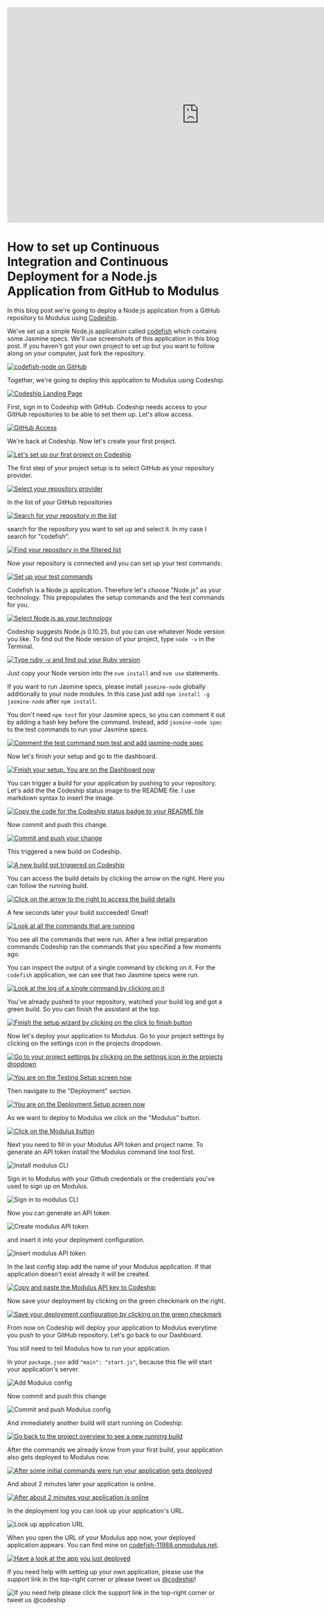 














<iframe src="http://player.vimeo.com/video/90220217" height="498" width="885" allowfullscreen="" frameborder="0"></iframe>

How to set up Continuous Integration and Continuous Deployment for a Node.js Application from GitHub to Modulus
======================

In this blog post we're going to deploy a Node.js application from a GitHub repository to Modulus using [Codeship][codeship].





We've set up a simple Node.js application called [codefish][codefish-repo] which contains some Jasmine specs. We'll use screenshots of this application in this blog post. If you haven't got your own project to set up but you want to follow along on your computer, just fork the repository.

[![codefish-node on GitHub][screenshot-repository]][screenshot-repository]





Together, we're going to deploy this application to Modulus using Codeship.

[![Codeship Landing Page][screenshot-codefish-landingpage]][screenshot-codefish-landingpage]

First, sign in to Codeship with GitHub. Codeship needs access to your GitHub repositories to be able to set them up. Let's allow access.

[![GitHub Access][screenshot-oauth]][screenshot-oauth]

We're back at Codeship. Now let's create your first project.

[![Let's set up our first project on Codeship][screenshot-codeship-welcome]][screenshot-codeship-welcome]





The first step of your project setup is to select GitHub as your repository provider.

[![Select your repository provider][screenshot-repo-provider-selection]][screenshot-repo-provider-selection]

In the list of your GitHub repositories

[![Search for your repository in the list][screenshot-repo-selection]][screenshot-repo-selection]

search for the repository you want to set up and select it. In my case I search for "codefish".

[![Find your repository in the filtered list][screenshot-repo-selection-filtered]][screenshot-repo-selection-filtered]

Now your repository is connected and you can set up your test commands:

[![Set up your test commands][screenshot-codeship-technology]][screenshot-codeship-technology]

Codefish is a Node.js application. Therefore let's choose "Node.js" as your technology. This prepopulates the setup commands and the test commands for you.

[![Select Node.js as your technology][screenshot-codeship-technology-selected]][screenshot-codeship-technology-selected]





Codeship suggests Node.js 0.10.25, but you can use whatever Node version you like. To find out the Node version of your project, type `node -v` in the Terminal.

[![Type ruby -v and find out your Ruby version][screenshot-technology-version]][screenshot-technology-version]

Just copy your Node version into the `nvm install` and `nvm use` statements.

If you want to run Jasmine specs, please install `jasmine-node` globally additionally to your node modules. In this case just add `npm install -g jasmine-node` after `npm install`.

You don't need `npm test` for your Jasmine specs, so you can comment it out by adding a hash key before the command. Instead, add `jasmine-node spec` to the test commands to run your Jasmine specs.

[![Comment the test command `npm test` and add `jasmine-node spec`][screenshot-test-commands]][screenshot-test-commands]





Now let's finish your setup and go to the dashboard.

[![Finish your setup. You are on the Dashboard now][screenshot-codeship-dasboard]][screenshot-codeship-dasboard]





You can trigger a build for your application by pushing to your repository. Let's add the the Codeship status image to the README file. I use markdown syntax to insert the image.

[![Copy the code for the Codeship status badge to your README file][screenshot-codeship-image]][screenshot-codeship-image]

Now commit and push this change.

[![Commit and push your change][screenshot-codeship-push]][screenshot-codeship-push]

This triggered a new build on Codeship.

[![A new build got triggered on Codeship][screenshot-first-build-running]][screenshot-first-build-running]

You can access the build details by clicking the arrow on the right. Here you can follow the running build.

[![Click on the arrow to the right to access the build details][screenshot-first-build-running-details]][screenshot-first-build-running-details]

A few seconds later your build succeeded! Great!

[![Look at all the commands that are running][screenshot-first-build-finished]][screenshot-first-build-finished]

You see all the commands that were run. After a few initial preparation commands Codeship ran the commands that you specified a few moments ago.





You can inspect the output of a single command by clicking on it. For the `codefish` application, we can see that two Jasmine specs were run.

[![Look at the log of a single command by clicking on it][screenshot-build-log]][screenshot-build-log]





You've already pushed to your repository, watched your build log and got a green build. So you can finish the assistant at the top.

[![Finish the setup wizard by clicking on the click to finish button][screenshot-build-without-road-to-success]][screenshot-build-without-road-to-success]





Now let's deploy your application to Modulus. Go to your project settings by clicking on the settings icon in the projects dropdown.

[![Go to your project settings by clicking on the settings icon in the projects dropdown][screenshot-go-to-project-settings]][screenshot-go-to-project-settings]

[![You are on the Testing Setup screen now][screenshot-project-settings]][screenshot-project-settings]

Then navigate to the "Deployment" section.

[![You are on the Deployment Setup screen now][screenshot-deployment-settings]][screenshot-deployment-settings]

As we want to deploy to Modulus we click on the "Modulus" button.

[![Click on the Modulus button][screenshot-new-deployment]][screenshot-new-deployment]





Next you need to fill in your Modulus API token and project name. To generate an API
token install the Modulus command line tool first.

![Install modulus CLI][screenshot-install-tool]

Sign in to Modulus with your Github credentials or the credentials you've used
to sign up on Modulus.

![Sign in to modulus CLI][screenshot-sign-in-to-deployment]

Now you can generate an API token

![Create modulus API token][screenshot-create-api-token]

and insert it into your deployment configuration.

![Insert modulus API token][screenshot-insert-api-token]

In the last config step add the name of your Modulus application. If that
application doesn't exist already it will be created.





[![Copy and paste the Modulus API key to Codeship][screenshot-complete-deployment]][screenshot-complete-deployment]

Now save your deployment by clicking on the green checkmark on the right.

[![Save your deployment configuration by clicking on the green checkmark][screenshot-saved-deployment]][screenshot-saved-deployment]

From now on Codeship will deploy your application to Modulus everytime you push to your GitHub repository.
Let's go back to our Dashboard.





You still need to tell Modulus how to run your application.

In your `package.json` add `"main": "start.js"`, because this file will
start your application's server.

![Add Modulus config][screenshot-add-deployment-config]

Now commit and push this change

![Commit and push Modulus config][screenshot-commit-and-push-deployment-config]





And immediately another build will start running on Codeship.

[![Go back to the project overview to see a new running build][screenshot-deploy-build-started]][screenshot-deploy-build-started]

After the commands we already know from your first build, your application also gets deployed to Modulus now.

[![After some initial commands were run your application gets deployed][screenshot-build-deployment]][screenshot-build-deployment]

And about 2 minutes later your application is online.

[![After about 2 minutes your application is online][screenshot-build-deployment-complete]][screenshot-build-deployment-complete]





In the deployment log you can look up your application's URL.

![Look up application URL][screenshot-look-up-url]





When you open the URL of your Modulus app now, your deployed application appears. You can find mine on [codefish-11988.onmodulus.net][codefish-live].

[![Have a look at the app you just deployed][screenshot-deployed-application]][screenshot-deployed-application]

If you need help with setting up your own application, please use the support link in the top-right corner or please tweet us [@codeship][codeship-twitter]!

![If you need help please click the support link in the top-right corner or tweet us @codeship][screenshot-build-deployment-complete]



 [codeship]: https://www.codeship.io/
 [codeship-twitter]: http://www.twitter.com/codeship
 
 [codefish-repo]: https://github.com/codeship-tutorials/codefish-node
 
 
 [codefish-live]: http://codefish-11988.onmodulus.net
 
 [screenshot-repository]: https://github.com/codeship/screencast-storyboards/tree/node-github-modulus/screenshots/github/codefish-node/repository.png
 [screenshot-codefish-landingpage]: https://github.com/codeship/screencast-storyboards/tree/node-github-modulus/screenshots/codeship-landingpage.png
 [screenshot-oauth]: https://github.com/codeship/screencast-storyboards/tree/node-github-modulus/screenshots/github/oauth.png
 [screenshot-codeship-welcome]: https://github.com/codeship/screencast-storyboards/tree/node-github-modulus/screenshots/codeship-welcome.png
 [screenshot-repo-provider-selection]: https://github.com/codeship/screencast-storyboards/tree/node-github-modulus/screenshots/github/repo-provider-selection.png
 [screenshot-repo-selection]: https://github.com/codeship/screencast-storyboards/tree/node-github-modulus/screenshots/repo-selection.png
 [screenshot-repo-selection-filtered]: https://github.com/codeship/screencast-storyboards/tree/node-github-modulus/screenshots/node/codefish-node-selection-filtered.png
 [screenshot-codeship-technology]: https://github.com/codeship/screencast-storyboards/tree/node-github-modulus/screenshots/codeship-technology.png
 [screenshot-codeship-technology-selected]: https://github.com/codeship/screencast-storyboards/tree/node-github-modulus/screenshots/node/codeship-technology.png
 [screenshot-technology-version]: https://github.com/codeship/screencast-storyboards/tree/node-github-modulus/screenshots/node/technology-version.png
 [screenshot-test-commands]: https://github.com/codeship/screencast-storyboards/tree/node-github-modulus/screenshots/node/test-commands.png
 [screenshot-codeship-dasboard]: https://github.com/codeship/screencast-storyboards/tree/node-github-modulus/screenshots/github/codefish-node/codeship-dashboard.png
 [screenshot-codeship-image]: https://github.com/codeship/screencast-storyboards/tree/node-github-modulus/screenshots/node/codeship-image.png
 [screenshot-codeship-push]: https://github.com/codeship/screencast-storyboards/tree/node-github-modulus/screenshots/github/codefish-node/push.png
 [screenshot-first-build-running]: https://github.com/codeship/screencast-storyboards/tree/node-github-modulus/screenshots/node/first-build-running.png
 [screenshot-first-build-running-details]: https://github.com/codeship/screencast-storyboards/tree/node-github-modulus/screenshots/github/codefish-node/first-build-running-details.png
 [screenshot-first-build-finished]: https://github.com/codeship/screencast-storyboards/tree/node-github-modulus/screenshots/github/codefish-node/first-build-finished.png
 [screenshot-build-log]: https://github.com/codeship/screencast-storyboards/tree/node-github-modulus/screenshots/github/codefish-node/build-log.png
 [screenshot-build-without-road-to-success]: https://github.com/codeship/screencast-storyboards/tree/node-github-modulus/screenshots/github/codefish-node/build-without-road-to-success.png
 [screenshot-go-to-project-settings]: https://github.com/codeship/screencast-storyboards/tree/node-github-modulus/screenshots/github/codefish-node/go-to-project-settings.png
 [screenshot-project-settings]: https://github.com/codeship/screencast-storyboards/tree/node-github-modulus/screenshots/node/project-settings.png
 [screenshot-deployment-settings]: https://github.com/codeship/screencast-storyboards/tree/node-github-modulus/screenshots/node/deployment-settings.png
 [screenshot-new-deployment]: https://github.com/codeship/screencast-storyboards/tree/node-github-modulus/screenshots/node/modulus/new-deployment.png
 [screenshot-heroku-apps]: https://github.com/codeship/screencast-storyboards/tree/node-github-modulus/screenshots/modulus/heroku-apps.png
 [screenshot-create-heroku-app]: https://github.com/codeship/screencast-storyboards/tree/node-github-modulus/screenshots/modulus/create-heroku-app.png
 [screenshot-heroku-app-created]: https://github.com/codeship/screencast-storyboards/tree/node-github-modulus/screenshots/modulus/heroku-app-created.png
 [screenshot-heroku-deployment-name]: https://github.com/codeship/screencast-storyboards/tree/node-github-modulus/screenshots/node/modulus/heroku-deployment-name.png
 [screenshot-show-api-key]: https://github.com/codeship/screencast-storyboards/tree/node-github-modulus/screenshots/modulus/show-api-key.png
 [screenshot-complete-deployment]: https://github.com/codeship/screencast-storyboards/tree/node-github-modulus/screenshots/node/modulus/complete-deployment.png
 [screenshot-saved-deployment]: https://github.com/codeship/screencast-storyboards/tree/node-github-modulus/screenshots/node/modulus/saved-deployment.png
 [screenshot-added-paragraph]: https://github.com/codeship/screencast-storyboards/tree/node-github-modulus/screenshots/node/added-paragraph.png
 [screenshot-commit-and-push-paragraph]: https://github.com/codeship/screencast-storyboards/tree/node-github-modulus/screenshots/github/node/commit-and-push-paragraph.png
 [screenshot-deploy-build-started]: https://github.com/codeship/screencast-storyboards/tree/node-github-modulus/screenshots/node/modulus/deploy-build-started.png
 [screenshot-build-deployment]: https://github.com/codeship/screencast-storyboards/tree/node-github-modulus/screenshots/node/modulus/build-deployment.png
 [screenshot-build-deployment-complete]: https://github.com/codeship/screencast-storyboards/tree/node-github-modulus/screenshots/node/modulus/build-deployment-complete.png
 [screenshot-deployed-application]: https://github.com/codeship/screencast-storyboards/tree/node-github-modulus/screenshots/node/modulus/deployed-application.png
 [screenshot-select-post-hook]: https://github.com/codeship/screencast-storyboards/tree/node-github-modulus/screenshots/github/codefish-node/select-post-hook.png
 [screenshot-paste-hook-url]: https://github.com/codeship/screencast-storyboards/tree/node-github-modulus/screenshots/github/codefish-node/paste-hook-url.png
 [screenshot-hook-added]: https://github.com/codeship/screencast-storyboards/tree/node-github-modulus/screenshots/github/codefish-node/hook-added.png
 [screenshot-deployment-username]: https://github.com/codeship/screencast-storyboards/tree/node-github-modulus/screenshots/node/modulus/username.png
 [screenshot-create-deployment-token]: https://github.com/codeship/screencast-storyboards/tree/node-github-modulus/screenshots/node/modulus/create-token.png
 [screenshot-add-deployment-config]: https://github.com/codeship/screencast-storyboards/tree/node-github-modulus/screenshots/modulus/add-config.png
 [screenshot-commit-and-push-deployment-config]: https://github.com/codeship/screencast-storyboards/tree/node-github-modulus/screenshots/github/codefish-node/modulus/commit-and-push-deployment-config.png
 [screenshot-dotcloud-api-key]: https://github.com/codeship/screencast-storyboards/tree/node-github-modulus/screenshots/modulus/api-key.png
 [screenshot-dotcloud-deployment-api-key]: https://github.com/codeship/screencast-storyboards/tree/node-github-modulus/screenshots/node/modulus/deployment-api-key.png
 [screenshot-dotcloud-yml]: https://github.com/codeship/screencast-storyboards/tree/node-github-modulus/screenshots/node/modulus/dotcloud-yml.png
 [screenshot-dotcloud-wsgi-py]: https://github.com/codeship/screencast-storyboards/tree/node-github-modulus/screenshots/node/modulus/wsgi-py.png
 [screenshot-deployment-documentation-page]: https://github.com/codeship/screencast-storyboards/tree/node-github-modulus/screenshots/node/modulus/documentation-page.png
 [screenshot-empty-deployment]: https://github.com/codeship/screencast-storyboards/tree/node-github-modulus/screenshots/node/modulus/empty-deployment.png
 [screenshot-deployment-home-page]: https://github.com/codeship/screencast-storyboards/tree/node-github-modulus/screenshots/modulus/home-page.png
 [screenshot-new-deployment-app]: https://github.com/codeship/screencast-storyboards/tree/node-github-modulus/screenshots/node/modulus/new-deployment-app.png
 [screenshot-deployment-oauth]: https://github.com/codeship/screencast-storyboards/tree/node-github-modulus/screenshots/modulus/oauth.png
 [screenshot-app-yml]: https://github.com/codeship/screencast-storyboards/tree/node-github-modulus/screenshots/node/modulus/app-yml.png
 [screenshot-install-tool]: https://github.com/codeship/screencast-storyboards/tree/node-github-modulus/screenshots/modulus/install-tool.png
 [screenshot-sign-in-to-deployment]: https://github.com/codeship/screencast-storyboards/tree/node-github-modulus/screenshots/modulus/sign-in-to-deployment.png
 [screenshot-create-api-token]: https://github.com/codeship/screencast-storyboards/tree/node-github-modulus/screenshots/modulus/create-api-token.png
 [screenshot-insert-api-token]: https://github.com/codeship/screencast-storyboards/tree/node-github-modulus/screenshots/modulus/insert-api-token.png
 [screenshot-look-up-url]: https://github.com/codeship/screencast-storyboards/tree/node-github-modulus/screenshots/modulus/look-up-url.png

